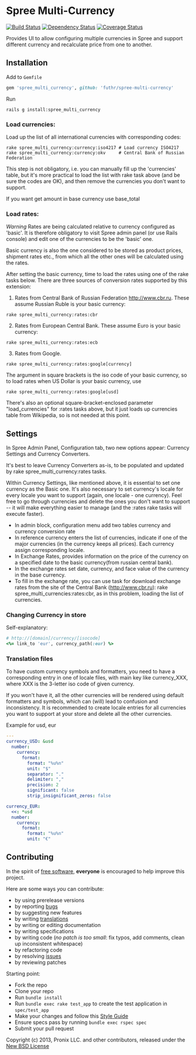 # Spree Multi-Currency

[![Build Status](https://travis-ci.org/futhr/spree-multi-currency.png)](https://travis-ci.org/futhr/spree-multi-currency)
[![Dependency Status](https://gemnasium.com/futhr/spree-multi-currency.png)](https://gemnasium.com/futhr/spree-multi-currency)
[![Coverage Status](https://coveralls.io/repos/futhr/spree-multi-currency/badge.png?branch=master)](https://coveralls.io/r/futhr/spree-multi-currency)

Provides UI to allow configuring multiple currencies in Spree and support different currency and recalculate price from one to another.

## Installation

Add to `Gemfile`
```ruby
gem 'spree_multi_currency', github: 'futhr/spree-multi-currency'
```

Run

    rails g install:spree_multi_currency

### Load currencies:

Load up the list of all international currencies with corresponding codes:

    rake spree_multi_currency:currency:iso4217 # Load currency ISO4217
    rake spree_multi_currency:currency:okv     # Central Bank of Russian Federation

This step is not obligatory, i.e. you can manually fill up the 'currencies' table, but it's more practical to load the list with rake task above (and be sure the codes are OK), and then remove the currencies you don't want to support.

If you want get amount in base currency use base_total

### Load rates:

*Warning* Rates are being calculated relative to currency configured as 'basic'. It is therefore obligatory to visit Spree admin panel (or use Rails console) and edit one of the currencies to be the 'basic' one.

Basic currency is also the one considered to be stored as product prices, shipment rates etc., from which all the other ones will be calculated using the rates.

After setting the basic currency, time to load the rates using one of the rake tasks below. There are three sources of conversion rates supported by this extension:

1. Rates from Central Bank of Russian Federation http://www.cbr.ru. These assume Russian Ruble is your basic currency:
```
rake spree_multi_currency:rates:cbr
```

2. Rates from European Central Bank. These assume Euro is your basic currency:
```
rake spree_multi_currency:rates:ecb
```

3. Rates from Google.
```
rake spree_multi_currency:rates:google[currency]
```

  The argument in square brackets is the iso code of your basic currency, so to load rates when US Dollar is your basic currency, use
  ```
  rake spree_multi_currency:rates:google[usd]
  ```

  There's also an optional square-bracket-enclosed parameter "load_currencies" for :rates tasks above, but it just loads up currencies table from Wikipedia, so is not needed at this point.

## Settings

In Spree Admin Panel, Configuration tab, two new options appear: Currency Settings and Currency Converters.

It's best to leave Currency Converters as-is, to be populated and updated by rake spree_multi_currency:rates tasks.

Within Currency Settings, like mentioned above, it is essential to set one currency as the Basic one. It's also necessary to set currency's locale for every locale you want to support (again, one locale - one currency).
Feel free to go through currencies and delete the ones you don't want to support -- it will make everything easier to manage (and the :rates rake tasks will execute faster).

- In admin block, configuration menu add two tables currency and currency conversion rate
- In reference currency enters the list of currencies, indicate if one of the major currencies (in the currency keeps all prices). Each currency assign corresponding locale.
- In Exchange Rates, provides information on the price of the currency on a specified date to the basic currency(from russian central bank).
- In the exchange rates set date, currency, and face value of the currency in the base currency.
- To fill in the exchange rate, you can use task for download exchange rates from the site of the Central Bank (http://www.cbr.ru):
rake spree_multi_currencies:rates:cbr, as in this problem, loading the list of currencies.

### Changing Currency in store

Self-explanatory:
```ruby
# http://[domain]/currency/[isocode]
<%= link_to 'eur', currency_path(:eur) %>
```

### Translation files

To have custom currency symbols and formatters, you need to have a corresponding entry in one of locale files, with main key like currency_XXX, where XXX is the 3-letter iso code of given currency.

If you won't have it, all the other currencies will be rendered using default formatters and symbols, which can (will) lead to confusion and inconsistency. It is recommended to create locale entries for all currencies you want to support at your store and delete all the other currencies.

Example for usd, eur
```yml
---
currency_USD: &usd
  number:
    currency:
      format:
        format: "%u%n"
        unit: "$"
        separator: "."
        delimiter: ","
        precision: 2
        significant: false
        strip_insignificant_zeros: false

currency_EUR:
  <<: *usd
  number:
    currency:
      format:
        format: "%u%n"
        unit: "€"
```

## Contributing

In the spirit of [free software][1], **everyone** is encouraged to help improve this project.

Here are some ways *you* can contribute:

* by using prerelease versions
* by reporting [bugs][2]
* by suggesting new features
* by writing [translations][4]
* by writing or editing documentation
* by writing specifications
* by writing code (*no patch is too small*: fix typos, add comments, clean up inconsistent whitespace)
* by refactoring code
* by resolving [issues][2]
* by reviewing patches

Starting point:

* Fork the repo
* Clone your repo
* Run `bundle install`
* Run `bundle exec rake test_app` to create the test application in `spec/test_app`
* Make your changes and follow this [Style Guide][5]
* Ensure specs pass by running `bundle exec rspec spec`
* Submit your pull request

Copyright (c) 2013, Pronix LLC. and other contributors, released under the [New BSD License][3]

[1]: http://www.fsf.org/licensing/essays/free-sw.html
[2]: https://github.com/spree/spree-multi-currency/issues
[3]: https://github.com/spree/spree-multi-currency/tree/master/LICENSE.md
[4]: http://www.localeapp.com/projects/4925
[5]: https://github.com/thoughtbot/guides
